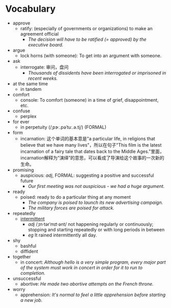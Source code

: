# Vocabulary

- approve
  - ratify: (especially of governments or organizations) to make an agreement official
    - _The decision will have to be ratified (= approved) by the executive board._
- argue
  - lock horns (with someone): To get into an argument with someone.
- ask
  - interrogate: 审问，盘问
    - _Thousands of dissidents have been interrogated or imprisoned in recent weeks._
- at the same time
  - in tandem
- comfort
  - console: To comfort (someone) in a time of grief, disappointment, etc.
- confuse
  - perplex
- for ever
  - in perpetuity (/ˌpɝː.pəˈtuː.ə.t̬i/) (FORMAL)
- form
  - incarnation: 这个单词的基本意是"a particular life, in religions that believe that we have many lives"，所以在句子"This film is the latest incarnation of a fairy tale that dates back to the Middle Ages."里面，incarnation解释为“演绎”的意思，可以看成了导演给这个故事的一次新的生命。
- promising
  - auspicious: _adj_, FORMAL: suggesting a positive and successful future
    - _Our first meeting was not auspicious - we had a huge argument._
- ready
  - poised: ready to do a particular thing at any moment
    - _The company is poised to launch its new advertising campaign._
    - _The military forces are poised for attack._
- repeatedly
  - [intermittent](https://dictionary.cambridge.org/us/dictionary/english/intermittent)
    - _adj_ /ˌɪn·tərˈmɪt·ənt/ not happening regularly or continuously; stopping and starting repeatedly or with long periods in between
    - _eg_ It rained intermittently all day.
- shy
  - bashful
  - diffident
- together
  - in concert: _Although hello is a very simple program, every major part of the system must work in concert in order for it to run to completion._
- unsuccessful
  - abortive: _He made two abortive attempts on the French throne._
- worry
  - apprehension: _It's normal to feel a little apprehension before starting a new job._
